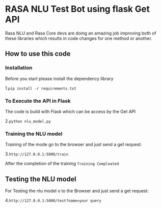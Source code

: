 # RASA NLU Test Bot using flask Get API 

Rasa NLU and Rasa Core devs are doing an amazing job improving both of these libraries which results in code changes for one method or another.


## How to use this code

### Installation

Before you start please install the dependency library

1.```pip install -r requirements.txt```

### To Execute the API in Flask

The code is build with Flask which can be access by the Get API

2.``` python nlu_model.py ```

### Training the NLU model

Training of the mode go to the browser and just send a get request:

3.``` http://127.0.0.1:5000/train ```

After the completion of the training 
`Training Compleated`


## Testing the NLU model

For Testing the nlu model o to the Browser and just send a get request:

4.```http://127.0.0.1:5000/test?name=your query```








